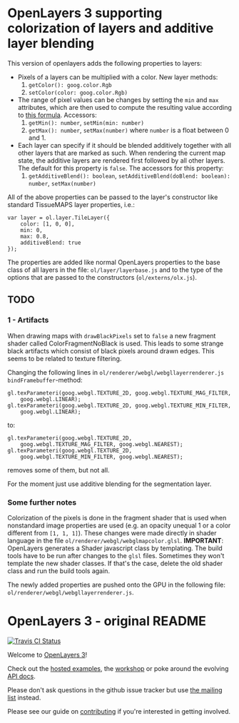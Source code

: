 # OpenLayers 3 supporting colorization of layers and additive layer blending

This version of openlayers adds the following properties to layers:

- Pixels of a layers can be multiplied with a color. New layer methods:
    1. `getColor(): goog.color.Rgb`
    2. `setColor(color: goog.color.Rgb)`
- The range of pixel values can be changes by setting the `min` and `max` attributes, which are then used to compute the resulting value according to [this formula](https://en.wikipedia.org/wiki/Normalization_(image_processing)). Accessors:
    1. `getMin(): number`, `setMin(min: number)`
    2. `getMax(): number`, `setMax(number)`
        where `number` is a float between 0 and 1.
- Each layer can specify if it should be blended additively together with all other layers that are marked as such.
  When rendering the current map state, the additive layers are rendered first followed by all other layers.
  The default for this property is `false`. The accessors for this property:
    1. `getAdditiveBlend(): boolean`, `setAdditiveBlend(doBlend: boolean): number`, `setMax(number)`

All of the above properties can be passed to the layer's constructor like standard TissueMAPS layer properties, i.e.:

    var layer = ol.layer.TileLayer({
        color: [1, 0, 0],
        min: 0,
        max: 0.8,
        additiveBlend: true
    });

The properties are added like normal OpenLayers properties to the base class of all layers in the file: `ol/layer/layerbase.js` and to the type of the options that are passed to the constructors (`ol/externs/olx.js`).

## TODO

### 1 - Artifacts

When drawing maps with `drawBlackPixels` set to `false` a new fragment shader called ColorFragmentNoBlack is used. This leads to some strange black artifacts which consist of black pixels around drawn edges. This seems to be related to texture filtering.

Changing the following lines in `ol/renderer/webgl/webgllayerrenderer.js` `bindFramebuffer`-method:

    gl.texParameteri(goog.webgl.TEXTURE_2D, goog.webgl.TEXTURE_MAG_FILTER,
        goog.webgl.LINEAR);
    gl.texParameteri(goog.webgl.TEXTURE_2D, goog.webgl.TEXTURE_MIN_FILTER,
        goog.webgl.LINEAR);

to:

    gl.texParameteri(goog.webgl.TEXTURE_2D,
        goog.webgl.TEXTURE_MAG_FILTER, goog.webgl.NEAREST);
    gl.texParameteri(goog.webgl.TEXTURE_2D,
        goog.webgl.TEXTURE_MIN_FILTER, goog.webgl.NEAREST);

removes some of them, but not all.

For the moment just use additive blending for the segmentation layer.


### Some further notes

Colorization of the pixels is done in the fragment shader that is used when nonstandard image properties are used (e.g. an opacity unequal 1 or a color different from `[1, 1, 1]`).
These changes were made directly in shader language in the file `ol/renderer/webgl/webglmapcolor.glsl`.
**IMPORTANT**: OpenLayers generates a Shader javascript class by templating. The build tools have to be run after changes to the `glsl` files. Sometimes they won't template the new shader classes. If that's the case, delete the old shader class and run the build tools again.

The newly added properties are pushed onto the GPU in the following file: `ol/renderer/webgl/webgllayerrenderer.js`.


# OpenLayers 3 - original README

[![Travis CI Status](https://secure.travis-ci.org/openlayers/ol3.svg)](http://travis-ci.org/#!/openlayers/ol3)

Welcome to [OpenLayers 3](http://openlayers.org/)!

Check out the [hosted examples](http://openlayers.org/en/master/examples/), the [workshop](http://openlayers.org/ol3-workshop/) or poke around the evolving [API docs](http://openlayers.org/en/master/apidoc/).

Please don't ask questions in the github issue tracker but use [the mailing list](https://groups.google.com/forum/#!forum/ol3-dev) instead.

Please see our guide on [contributing](CONTRIBUTING.md) if you're interested in getting involved.
